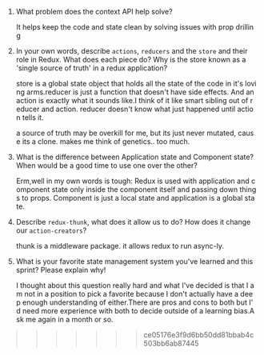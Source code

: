 1. What problem does the context API help solve?

    It helps keep the code and state clean by solving issues with prop drilling

1. In your own words, describe `actions`, `reducers` and the `store` and their role in Redux. What does each piece do? Why is the store known as a 'single source of truth' in a redux application?

    store is a global state object that holds all the state of the code in it's loving arms.reducer is just a function that doesn't have side effects. And an action is exactly what it sounds like.I think of it like smart sibling out of reducer and action. reducer doesn't know what just happened until action tells it.

    a source of truth may be overkill for me, but its just never mutated, cause its a clone. makes me think of genetics.. too much.

1. What is the difference between Application state and Component state? When would be a good time to use one over the other?

    Erm,well in my own words is tough: Redux is used with application and component state only inside the component itself and passing down things to props. Component is just a local state and application is a global state.


1. Describe `redux-thunk`, what does it allow us to do? How does it change our `action-creators`?

    thunk is a middleware package. it allows redux to run async-ly.

1. What is your favorite state management system you've learned and this sprint? Please explain why!

    I thought about this question really hard and what I've decided is that I am not in a position to pick a favorite because I don't actually have a deep enough understanding of either.There are pros and cons to both but I'd need more experience with both to decide outside of a learning bias.Ask me again in a month or so.
>>>>>>> ce05176e3f9d6bb50dd81bbab4c503bb6ab87445
